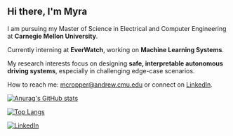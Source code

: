 ## Hi there, I'm Myra

 I am pursuing my Master of Science in Electrical and Computer Engineering at **Carnegie Mellon University**.

 Currently interning at **EverWatch**, working on **Machine Learning Systems**.

 My research interests focus on designing **safe, interpretable autonomous driving systems**, especially in challenging edge-case scenarios.

 How to reach me: mcropper@andrew.cmu.edu or connect on [LinkedIn](https://www.linkedin.com/in/myra-cropper-40ba0a250/).




[![Anurag's GitHub stats](https://github-readme-stats.vercel.app/api?username=mcropper14)](https://github.com/anuraghazra/github-readme-stats)

[![Top Langs](https://github-readme-stats.vercel.app/api/top-langs/?username=mcropper14&layout=compact)](https://github.com/anuraghazra/github-readme-stats)

[![LinkedIn](https://img.shields.io/badge/LinkedIn-blue?logo=linkedin&logoColor=white)](https://www.linkedin.com/in/myra-cropper-40ba0a250/)

